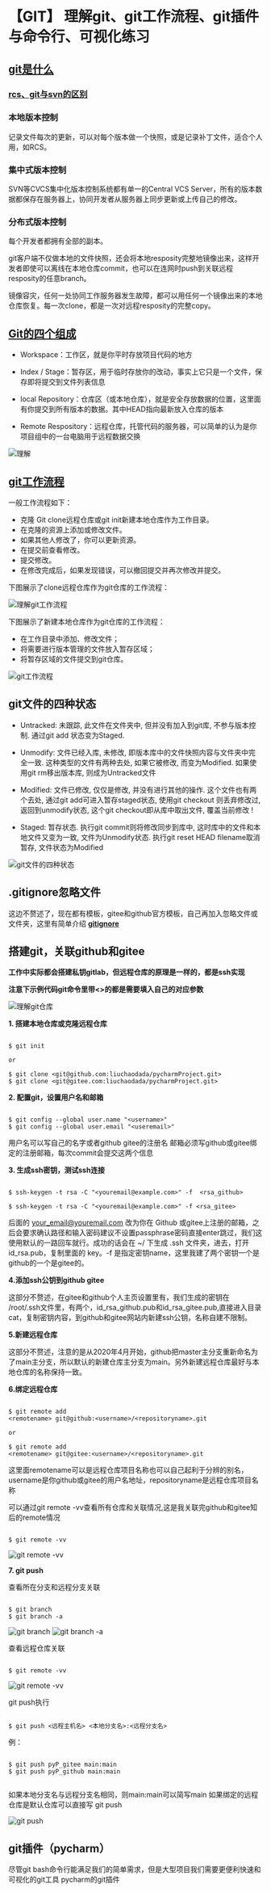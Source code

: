 # 【GIT】 理解git、git工作流程、git插件与命令行、可视化练习

## [git是什么](https://www.runoob.com/git/git-tutorial.html)


### [rcs、git与svn的区别](https://www.yiibai.com/git/git_basic_concepts.html)


### 本地版本控制

记录文件每次的更新，可以对每个版本做一个快照，或是记录补丁文件，适合个人用，如RCS。

### 集中式版本控制

SVN等CVCS集中化版本控制系统都有单一的Central VCS Server，所有的版本数据都保存在服务器上，协同开发者从服务器上同步更新或上传自己的修改。

### 分布式版本控制

每个开发者都拥有全部的副本。

git客户端不仅做本地的文件快照，还会将本地resposity完整地镜像出来，这样开发者即使可以离线在本地仓库commit，也可以在连网时push到关联远程resposity的任意branch。

镜像容灾，任何一处协同工作服务器发生故障，都可以用任何一个镜像出来的本地仓库恢复。每一次clone，都是一次对远程resposity的完整copy。

## [Git的四个组成](https://www.runoob.com/git/git-workspace-index-repo.html)

* Workspace：工作区，就是你平时存放项目代码的地方

* Index / Stage：暂存区，用于临时存放你的改动，事实上它只是一个文件，保存即将提交到文件列表信息

* local Repository：仓库区（或本地仓库），就是安全存放数据的位置，这里面有你提交到所有版本的数据。其中HEAD指向最新放入仓库的版本

* Remote Respository：远程仓库，托管代码的服务器，可以简单的认为是你项目组中的一台电脑用于远程数据交换


![理解](https://ftp.bmp.ovh/imgs/2021/03/504bc4f4d562d86c.png)
## [git工作流程](https://www.runoob.com/git/git-workflow.html)

一般工作流程如下：

* 克隆 Git clone远程仓库或git init新建本地仓库作为工作目录。
* 在克隆的资源上添加或修改文件。
* 如果其他人修改了，你可以更新资源。
* 在提交前查看修改。
* 提交修改。
* 在修改完成后，如果发现错误，可以撤回提交并再次修改并提交。

下图展示了clone远程仓库作为git仓库的工作流程：

![理解git工作流程](http://www.yiibai.com/uploads/images/201707/0707/497150749_38351.png)

下图展示了新建本地仓库作为git仓库的工作流程：

* 在工作目录中添加、修改文件；
* 将需要进行版本管理的文件放入暂存区域；
* 将暂存区域的文件提交到git仓库。

![git工作流程](https://ftp.bmp.ovh/imgs/2021/03/df7e472a4f347bf4.png)

## git文件的四种状态
* Untracked: 未跟踪, 此文件在文件夹中, 但并没有加入到git库, 不参与版本控制. 通过git add 状态变为Staged.

* Unmodify: 文件已经入库, 未修改, 即版本库中的文件快照内容与文件夹中完全一致. 这种类型的文件有两种去处, 如果它被修改, 而变为Modified. 如果使用git rm移出版本库, 则成为Untracked文件

* Modified: 文件已修改, 仅仅是修改, 并没有进行其他的操作. 这个文件也有两个去处, 通过git add可进入暂存staged状态, 使用git checkout 则丢弃修改过, 返回到unmodify状态, 这个git checkout即从库中取出文件, 覆盖当前修改 !

* Staged: 暂存状态. 执行git commit则将修改同步到库中, 这时库中的文件和本地文件又变为一致, 文件为Unmodify状态. 执行git reset HEAD filename取消暂存, 文件状态为Modified

![git文件的四种状态](https://pic2.zhimg.com/80/v2-9ed5631b956e70ec2790356311cf0691_720w.jpg)

## .gitignore忽略文件
这边不赘述了，现在都有模板，gitee和github官方模板，自己再加入忽略文件或文件夹，这里有简单介绍  **[gitignore](https://github.com/onlynight/ReadmeDemo/tree/master/Readmes/GitIgnore)**


## 搭建git，关联github和gitee

**工作中实际都会搭建私钥gitlab，但远程仓库的原理是一样的，都是ssh实现**

**注意下示例代码git命令里带<>的都是需要填入自己的对应参数**

![理解git仓库](https://www.runoob.com/wp-content/uploads/2015/02/git-command.jpg)

**1. 搭建本地仓库或克隆远程仓库**

```shell

$ git init 

or 

$ git clone <git@github.com:liuchaodada/pycharmProject.git>
$ git clone <git@gitee.com:liuchaodada/pycharmProject.git>

```

**2. 配置git，设置用户名和邮箱**

```shell

$ git config --global user.name "<username>"
$ git config --global user.email "<useremail>"

```

用户名可以写自己的名字或者github gitee的注册名
邮箱必须写github或gitee绑定的注册邮箱，每次commit会提交这两个信息

**3. 生成ssh密钥，测试ssh连接**

```shell

$ ssh-keygen -t rsa -C "<youremail@example.com>" -f  <rsa_github>

$ ssh-keygen -t rsa -C "<youremail@example.com>" -f <rsa_gitee>

```

后面的 your_email@youremail.com 改为你在 Github 或gitee上注册的邮箱，之后会要求确认路径和输入密码建议不设置passphrase密码直接enter跳过，我们这使用默认的一路回车就行。成功的话会在 ~/ 下生成 .ssh 文件夹，进去，打开 id_rsa.pub，复制里面的 key。-f 是指定密钥name，这里我建了两个密钥一个是github的一个是gitee的。

**4.添加ssh公钥到github gitee**

这部分不赘述，在gitee和github个人主页设置里有，我们生成的密钥在
/root/.ssh文件里，有两个，id_rsa_github.pub和id_rsa_gitee.pub,直接进入目录cat，复制密钥内容，到github和gitee网站内新建ssh公钥，名称自建不限制。

**5.新建远程仓库**

这部分不赘述，注意的是从2020年4月开始，github把master主分支重新命名为了main主分支，所以默认的新建仓库主分支为main。另外新建远程仓库最好与本地仓库的名称保持一致。

**6.绑定远程仓库**

```shell

$ git remote add 
<remotename> git@github:<username>/<repositoryname>.git

or

$ git remote add
<remotename> git@gitee:<username>/<repositoryname>.git

```

这里面remotename可以是远程仓库项目名称也可以自己起利于分辨的别名，username是你github或gitee的用户名地址，repositoryname是远程仓库项目名称

可以通过git remote -vv查看所有仓库和关联情况,这是我关联完github和gitee知后的remote情况

```shell

$ git remote -vv

```

![git remote -vv](https://ftp.bmp.ovh/imgs/2021/03/b0cce682ee611849.png)

**7. git push**

查看所在分支和远程分支关联

```shell

$ git branch
$ git branch -a

```

![git branch](https://ftp.bmp.ovh/imgs/2021/03/e3fc17c3c40f615f.png)
![git branch -a](https://ftp.bmp.ovh/imgs/2021/03/749cf1179d0fe4d1.png)

查看远程仓库关联

```shell

$ git remote -vv

```

![git remote -vv](https://ftp.bmp.ovh/imgs/2021/03/7d4b25e396e8eea8.png)

git push执行

```shell

$ git push <远程主机名> <本地分支名>:<远程分支名>

```

例：

```shell

$ git push pyP_gitee main:main
$ git push pyP_github main:main


```
如果本地分支名与远程分支名相同，则main:main可以简写main
如果绑定的远程仓库是默认仓库可以直接写 git push

![git push](https://ae02.alicdn.com/kf/Udc450f41b6d1459fa31df0cd38419959V.jpg)


## git插件（pycharm）

尽管git bash命令行能满足我们的简单需求，但是大型项目我们需要更便利快速和可视化的git工具
pycharm的git插件

